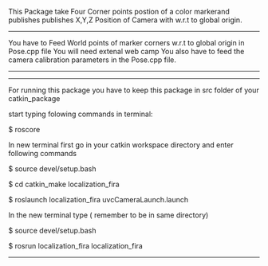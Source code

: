 

This Package take Four Corner points postion of a color markerand 
publishes publishes X,Y,Z Position of Camera with w.r.t to global origin.

 

------------------------------------------------------------------------------------------------------------------------------------------------
You have to Feed World points of marker corners w.r.t to global origin in Pose.cpp file
You will need extenal web camp
You also have to feed the camera calibration parameters in the Pose.cpp file.

------------------------------------------------------------------------------------------------------------------------------------------------

------------------------------------------------------------------------------------------------------------------------------------------------
For running this package you have to keep this package in src folder of your catkin_package

start typing folowing commands in terminal:

$ roscore


In new terminal first go in your catkin workspace directory and enter following commands

$ source devel/setup.bash

$ cd catkin_make localization_fira

$ roslaunch localization_fira uvcCameraLaunch.launch

In the new terminal type ( remember to be in same directory)

$ source devel/setup.bash

$ rosrun localization_fira localization_fira

---------------------------------------------------------------------------------------------------------------------------------------------------



